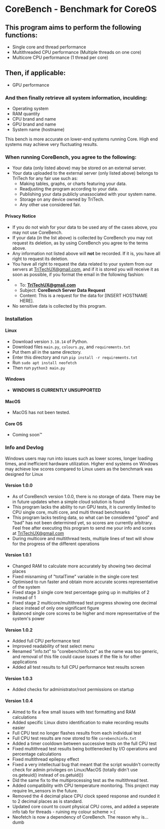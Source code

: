# CoreBench - Benchmark for CoreOS
## This program aims to perform the following functions:

- Single core and thread performance
- Multithreaded CPU performance (Multiple threads on one core)
- Multicore CPU performance (1 thread per core)

## Then, if applicable:

- GPU performance

### And then finally retrieve all system information, inculding:
- Operating system
- RAM quantity
- CPU brand and name
- GPU brand and name
- System name (hostname)

This bench is more accurate on lower-end systems running Core. High end systems may achieve very fluctuating results. 

### When running CoreBench, you agree to the following:

- Your data (only listed above) may be stored on an external server.
- Your data uploaded to the external server (only listed above) belongs to TriTech for any fair use such as:
     - Making tables, graphs, or charts featuring your data.
  - Readjusting the program according to your data.
  - Publishing your data publicly unassociated with your system name.
  - Storage on any device owned by TriTech.
  - Any other use considered fair.

#### Privacy Notice

- If you do not wish for your data to be used any of the cases above, you may not use CoreBench.
- If your data (in the list above) is collected by CoreBench you may not request its deletion, as by using CoreBench you agree to the terms above.
- Any information not listed above will **not** be recorded. If it is, you have all right to request its deletion.
- You have all right to request the data related to your system from our servers at TriTechUX@gmail.com, and if it is stored you will receive it as soon as possible, if you format the email in the following fashion:
- - To: **TriTechUX@gmail.com**
  - Subject: **CoreBench Server Data Request**
  - Content: This is a request for the data for [INSERT HOSTNAME HERE].
- No sensitive data is collected by this program.


### Installation
#### Linux
- Download version ```3.10.14``` of Python.
- Download files ```main.py```, ```colours.py```, and ```requirements.txt```
- Put them all in the same directory.
- Enter this directory and run ```pip install -r requirements.txt```
- Run ```sudo apt install neofetch```
- Then run ```python3 main.py```
#### Windows
- **WINDOWS IS CURRENTLY UNSUPPORTED**
#### MacOS
- MacOS has not been tested.
#### Core OS
- Coming soon™


### Info and Devlog

Windows users may run into issues such as lower scores, longer loading times, and inefficient hardware utilization. Higher end systems on Windows may achieve low scores compared to Linux users as the benchmark was designed for Linux

#### Version 1.0.0
- As of CoreBench version 1.0.0, there is no storage of data. There may be in future updates when a simple cloud solution is found
- This program lacks the ability to run GPU tests, it is currently limited to CPU single core, multi core, and multi thread benchmarks
- This program lacks testing data, so what can be considered "good" and "bad" has not been determined yet, so scores are currently arbitrary. Feel free after executing this program to send me your info and scores at TriTechUX@gmail.com
- During multicore and multithread tests, multiple lines of text will show for the progress of the different operations

#### Version 1.0.1
- Changed RAM to calculate more accurately by showing two decimal places
- Fixed misnaming of "totalTime" variable in the single core test
- Optimised to run faster and obtain more accurate scores representative of the system
- Fixed stage 3 single core test percentage going up in multiples of 2 instead of 1
- Fixed stage 2 multicore/multithread test progress showing one decimal place instead of only one significant figure
- Balanced single core scores to be higher and more representative of the system's power

#### Version 1.0.2
- Added full CPU performance test
- Improved readability of test select menu
- Renamed "info.txt" to "corebenchinfo.txt" as the name was too generic, and removal of this file could cause issues if the file is for other applications
- Added all test results to full CPU performance test results screen

#### Version 1.0.3
- Added checks for administrator/root permissions on startup

#### Version 1.0.4
- Aimed to fix a few small issues with text formatting and RAM calculations
- Added specific Linux distro identification to make recording results easier
- Full CPU test no longer flashes results from each individual test
- Full CPU test results are now stored to file ```corebenchinfo.txt```
- Added a timer cooldown between successive tests on the full CPU test
- Fixed multithread test results being bottlenecked by I/O operations and percentage calculations
- Fixed multithread epilepsy effect
- Fixed a very intellectual bug that meant that the script wouldn't correctly check for admin privileges on Linux/MacOS (totally didn't use os.geteuid() instead of os.getuid())
- Did the same fix to the multiprocessing test as the multithread test.
- Added compatibility with CPU temperature monitoring. This project may require lm_sensors in the future.
- Removed the 4 decimal place CPU clock speed response and rounded it to 2 decimal places as is standard.
- Updated core count to count physical CPU cores, and added a seperate info tab for threads - ruining my colour scheme >:(
- Neofetch is now a dependency of CoreBench. The reason why is... dumb
